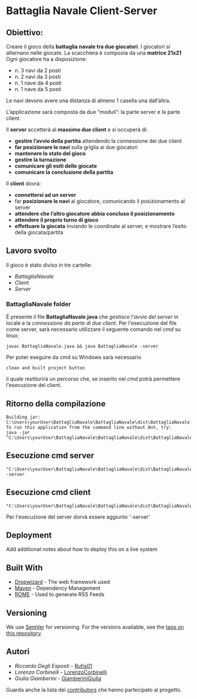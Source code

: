 # Battaglia Navale Client-Server

## Obiettivo:
Creare il gioco della **battaglia navale tra due giocatori**. 
I giocatori si alternano nelle giocate. 
La scacchiera è composta da una **matrice 21x21**
Ogni giocatore ha a disposizione:
- n. 3 navi da 2 posti
- n. 2 navi da 3 posti
- n. 1 nave da 4 posti
- n. 1 nave da 5 posti

Le navi devono avere una distanza di almeno 1 casella una dall’altra.

L’applicazione sarà composta da due “moduli”: la parte server e la parte client.

Il **server** accetterà al **massimo due client** e si occuperà di:
- **gestire l’avvio della partita** attendendo la connessione dei due client
- **far posizionare le navi** sulla griglia ai due giocatori
- **mantenere lo stato del gioco**
- **gestire la turnazione**
- **comunicare gli esiti delle giocate**
- **comunicare la conclusione della partita**

Il **client** dovrà:
- **connettersi ad un server**
- far **posizionare le navi** al giocatore, comunicando il posizionamento al server
- **attendere che l’altro giocatore abbia concluso il posizionamento**
- **attendere il proprio turno di gioco**
- **effettuare la giocata** inviando le coordinate al server, e mostrare l’esito della giocata/partita
 
## Lavoro svolto

Il gioco è stato diviso in tre cartelle: 
- *BattagliaNavale*
- *Client*
- *Server*

### BattagliaNavale folder

È presente il file **BattagliaNavale.java** che *gestisce l'avvio del server* in locale e la *connessione da parte di due client*. 
Per l'esecuzione del file come server, sarà necessario utilizzare il seguente comando nel *cmd* su linux: 
```
javac BattagliaNavale.java && java BattagliaNavale -server
```
Per poter eseguire da cmd su Windows sarà necessario 
```
clean and built project button 
```
il quale restiturirà un percorso che, se inserito nel *cmd* potrà permettere l'esecuzione del client. 

## Ritorno della compilazione
```
Building jar: C:\Users\yourUser\BattagliaNavale\BattagliaNavale\dist\BattagliaNavale.jar
To run this application from the command line without Ant, try:
java -jar "C:\Users\yourUser\BattagliaNavale\BattagliaNavale\dist\BattagliaNavale.jar"
```
## Esecuzione cmd server
```
"C:\Users\yourUser\BattagliaNavale\BattagliaNavale\dist\BattagliaNavale.jar" -server
```
## Esecuzione cmd client
```
"C:\Users\yourUser\BattagliaNavale\BattagliaNavale\dist\BattagliaNavale.jar"
```
Per l'esecuzione del server dorvà essere aggiunto '-server'



##

## Deployment

Add additional notes about how to deploy this on a live system

## Built With

* [Dropwizard](http://www.dropwizard.io/1.0.2/docs/) - The web framework used
* [Maven](https://maven.apache.org/) - Dependency Management
* [ROME](https://rometools.github.io/rome/) - Used to generate RSS Feeds

## Versioning

We use [SemVer](http://semver.org/) for versioning. For the versions available, see the [tags on this repository](https://github.com/your/project/tags). 

## Autori

* *Riccardo Degli Esposti* - [Rufis01](https://github.com/Rufis01)
* *Lorenzo Corbinelli* - [LorenzoCorbinelli](https://github.com/LorenzoCorbinelli)
* *Giulia Giamberini* - [GiamberiniGiulia](https://github.com/giamberinigiulia)

Guarda anche la lista dei [contributors](https://github.com/LorenzoCorbinelli/BattagliaNavale/contributors) che hanno partecipato al progetto.
